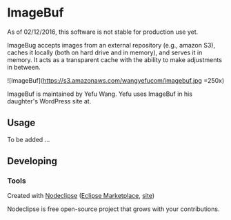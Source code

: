 

# ImageBuf

As of 02/12/2016, this software is not stable for production use yet. 

ImageBug accepts images from an external repository (e.g., amazon S3), caches it locally (both on hard drive and in memory), and serves it in memory. It acts as a transparent cache with the ability to make adjustments in between.  

![ImageBuf](https://s3.amazonaws.com/wangyefucom/imagebuf.jpg =250x)

ImageBuf is maintained by Yefu Wang. Yefu uses ImageBuf in his daughter's WordPress site at. 

## Usage

To be added ...

## Developing



### Tools

Created with [Nodeclipse](https://github.com/Nodeclipse/nodeclipse-1)
 ([Eclipse Marketplace](http://marketplace.eclipse.org/content/nodeclipse), [site](http://www.nodeclipse.org))   

Nodeclipse is free open-source project that grows with your contributions.
